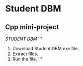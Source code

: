 # Student DBM
Cpp mini-project
---------------------------------------------------
*STUDENT DBM*
'''
1. Download Student DBM.exe file.
2. Extract files.
3. Run the file.
'''
